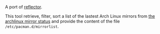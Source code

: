 A port of [reflector](https://xyne.dev/projects/reflector/).

This tool retrieve, filter, sort a list of the lastest Arch Linux mirrors
from [the archlinux mirror status](https://archlinux.org/mirrors/status/)
and provide the content of the file `/etc/pacman.d/mirrorlist`.
